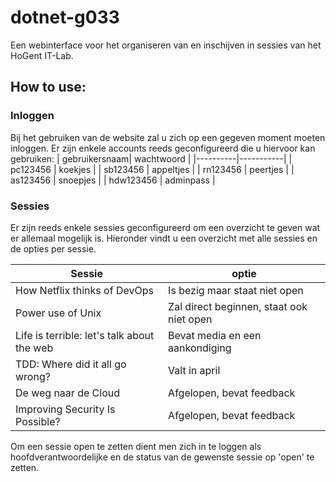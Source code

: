 # dotnet-g033
Een webinterface voor het organiseren van en inschijven in sessies van het HoGent IT-Lab.

## How to use:
### Inloggen
Bij het gebruiken van de website zal u zich op een gegeven moment moeten inloggen. Er zijn enkele accounts reeds geconfigureerd die u hiervoor kan gebruiken:
| gebruikersnaam| wachtwoord |
|----------|-----------|
| pc123456 | koekjes   |
| sb123456 | appeltjes |
| rn123456 | peertjes  |
| as123456 | snoepjes  |
| hdw123456 | adminpass |

### Sessies
Er zijn reeds enkele sessies geconfigureerd om een overzicht te geven wat er allemaal mogelijk is. Hieronder vindt u een overzicht met alle sessies en de opties per sessie.

| Sessie                        | optie |
|-------------------------------|-------|
| How Netflix thinks of DevOps  | Is bezig maar staat niet open |
| Power use of Unix             | Zal direct beginnen, staat ook niet open |
| Life is terrible: let's talk about the web | Bevat media en een aankondiging |
| TDD: Where did it all go wrong? | Valt in april |
| De weg naar de Cloud | Afgelopen, bevat feedback |
| Improving Security Is Possible? | Afgelopen, bevat feedback |

Om een sessie open te zetten dient men zich in te loggen als hoofdverantwoordelijke en de status van de gewenste sessie op 'open' te zetten.
